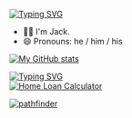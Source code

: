 [![Typing SVG](https://readme-typing-svg.herokuapp.com?color=11F7ED&vCenter=true&lines=Hi+there+%F0%9F%91%8B)](https://git.io/typing-svg)

- 🙋‍♂️ I'm Jack. 
- 😄 Pronouns: he / him / his

[![My GitHub stats](https://github-readme-stats.vercel.app/api?username=devpandaz&count_private=true&show_icons=true&theme=tokyonight&border_radius=20&custom_title=My%20Github%20Stats&border_color=03fce8&include_all_commits=true)](https://github.com/anuraghazra/github-readme-stats)
  
[![Typing SVG](https://readme-typing-svg.herokuapp.com?color=11F7ED&vCenter=true&lines=Pinned+repositories)](https://git.io/typing-svg)  
[![Home Loan Calculator](https://github-readme-stats.vercel.app/api/pin/?username=devpandaz&repo=home-loan-calculator&theme=midnight-purple&border_radius=20&border_color=fb00ff)](https://github.com/devpandaz/home-loan-calculator)

[![pathfinder](https://github-readme-stats.vercel.app/api/pin/?username=devpandaz&repo=pathfinder&theme=midnight-purple&border_radius=20&border_color=fb00ff)](https://github.com/devpandaz/pathfinder)
